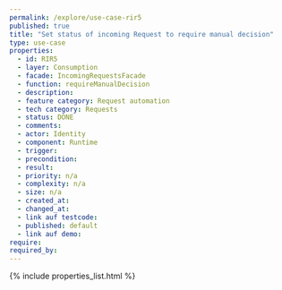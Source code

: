 ```yaml
---
permalink: /explore/use-case-rir5
published: true
title: "Set status of incoming Request to require manual decision"
type: use-case
properties:
  - id: RIR5
  - layer: Consumption
  - facade: IncomingRequestsFacade
  - function: requireManualDecision
  - description:
  - feature category: Request automation
  - tech category: Requests
  - status: DONE
  - comments:
  - actor: Identity
  - component: Runtime
  - trigger:
  - precondition:
  - result:
  - priority: n/a
  - complexity: n/a
  - size: n/a
  - created_at:
  - changed_at:
  - link auf testcode:
  - published: default
  - link auf demo:
require:
required_by:
---
```

{% include properties_list.html %}
